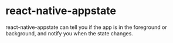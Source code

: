 # react-native-appstate
react-native-appstate can tell you if the app is in the foreground or background, and notify you when the state changes.
